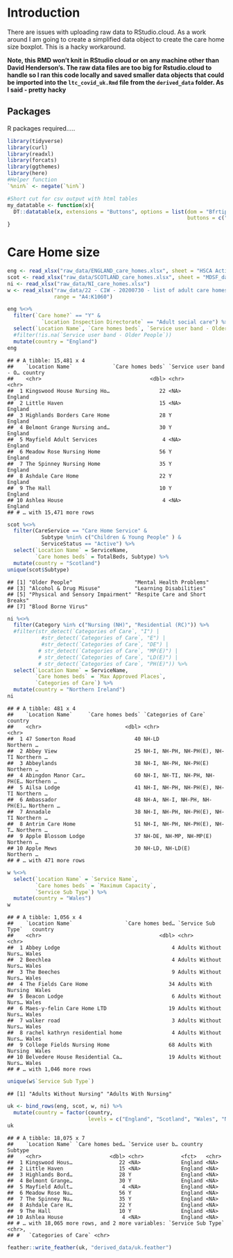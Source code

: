Introduction
============

There are issues with uploading raw data to RStudio.cloud. As a work
around I am going to create a simplified data object to create the care
home size boxplot. This is a hacky workaround.

**Note, this RMD won’t knit in RStudio cloud or on any machine other
than David Henderson’s. The raw data files are too big for Rstudio.cloud
to handle so I ran this code locally and saved smaller data objects that
could be imported into the `ltc_covid_uk.Rmd` file from the
`derived_data` folder. As I said - pretty hacky**

Packages
--------

R packages required…..

``` r
library(tidyverse)
library(curl)
library(readxl)
library(forcats)
library(ggthemes)
library(here)
#Helper function
`%nin%` <- negate(`%in%`)

#Short cut for csv output with html tables
my_datatable <- function(x){
  DT::datatable(x, extensions = "Buttons", options = list(dom = "Bfrtip", 
                                                          buttons = c("csv")))
}
```

Care Home size
==============

``` r
eng <- read_xlsx("raw_data/ENGLAND_care_homes.xlsx", sheet = "HSCA Active Locations")
scot <- read_xlsx("raw_data/SCOTLAND_care_homes.xlsx", sheet = "MDSF_data_31 May 2020")
ni <- read_xlsx("raw_data/NI_care_homes.xlsx")
w <- read_xlsx("raw_data/22 - CIW - 20200730 - list of adult care homes in Wales.xlsx", 
               range = "A4:K1060")
```

``` r
eng %<>% 
  filter(`Care home?` == "Y" & 
           `Location Inspection Directorate` == "Adult social care") %>% 
  select(`Location Name`, `Care homes beds`, `Service user band - Older People`) %>%
  #filter(!is.na(`Service user band - Older People`))
  mutate(country = "England")
eng
```

    ## # A tibble: 15,481 x 4
    ##    `Location Name`             `Care homes beds` `Service user band - O… country
    ##    <chr>                                   <dbl> <chr>                   <chr>  
    ##  1 Kingswood House Nursing Ho…                22 <NA>                    England
    ##  2 Little Haven                               15 <NA>                    England
    ##  3 Highlands Borders Care Home                28 Y                       England
    ##  4 Belmont Grange Nursing and…                30 Y                       England
    ##  5 Mayfield Adult Services                     4 <NA>                    England
    ##  6 Meadow Rose Nursing Home                   56 Y                       England
    ##  7 The Spinney Nursing Home                   35 Y                       England
    ##  8 Ashdale Care Home                          22 Y                       England
    ##  9 The Hall                                   10 Y                       England
    ## 10 Ashlea House                                4 <NA>                    England
    ## # … with 15,471 more rows

``` r
scot %<>% 
  filter(CareService == "Care Home Service" & 
           Subtype %nin% c("Children & Young People" ) &
           ServiceStatus == "Active") %>% 
  select(`Location Name` = ServiceName, 
         `Care homes beds` = TotalBeds, Subtype) %>% 
  mutate(country = "Scotland")
unique(scot$Subtype)
```

    ## [1] "Older People"                    "Mental Health Problems"         
    ## [3] "Alcohol & Drug Misuse"           "Learning Disabilities"          
    ## [5] "Physical and Sensory Impairment" "Respite Care and Short Breaks"  
    ## [7] "Blood Borne Virus"

``` r
ni %<>% 
  filter(Category %in% c("Nursing (NH)", "Residential (RC)")) %>%
  #filter(str_detect(`Categories of Care`, "I") | 
           #str_detect(`Categories of Care`, "E") |
           #str_detect(`Categories of Care`, "DE") |
          # str_detect(`Categories of Care`, "MP(E)") |
          # str_detect(`Categories of Care`, "LD(E)") |
          # str_detect(`Categories of Care`, "PH(E)")) %>% 
  select(`Location Name` = ServiceName,
         `Care homes beds` = `Max Approved Places`,
         `Categories of Care`) %>% 
  mutate(country = "Northern Ireland") 
ni
```

    ## # A tibble: 481 x 4
    ##    `Location Name`     `Care homes beds` `Categories of Care`         country   
    ##    <chr>                           <dbl> <chr>                        <chr>     
    ##  1 47 Somerton Road                   40 NH-LD                        Northern …
    ##  2 Abbey View                         25 NH-I, NH-PH, NH-PH(E), NH-TI Northern …
    ##  3 Abbeylands                         38 NH-I, NH-PH, NH-PH(E)        Northern …
    ##  4 Abingdon Manor Car…                60 NH-I, NH-TI, NH-PH, NH-PH(E… Northern …
    ##  5 Ailsa Lodge                        41 NH-I, NH-PH, NH-PH(E), NH-TI Northern …
    ##  6 Ambassador                         48 NH-A, NH-I, NH-PH, NH-PH(E)… Northern …
    ##  7 Annadale                           38 NH-I, NH-PH, NH-PH(E), NH-TI Northern …
    ##  8 Antrim Care Home                   51 NH-I, NH-PH, NH-PH(E), NH-T… Northern …
    ##  9 Apple Blossom Lodge                37 NH-DE, NH-MP, NH-MP(E)       Northern …
    ## 10 Apple Mews                         30 NH-LD, NH-LD(E)              Northern …
    ## # … with 471 more rows

``` r
w %<>% 
  select(`Location Name` = `Service Name`,
         `Care homes beds` = `Maximum Capacity`,
         `Service Sub Type`) %>% 
  mutate(country = "Wales")
w  
```

    ## # A tibble: 1,056 x 4
    ##    `Location Name`                 `Care homes bed… `Service Sub Type`   country
    ##    <chr>                                      <dbl> <chr>                <chr>  
    ##  1 Abbey Lodge                                    4 Adults Without Nurs… Wales  
    ##  2 Beechlea                                       4 Adults Without Nurs… Wales  
    ##  3 The Beeches                                    9 Adults Without Nurs… Wales  
    ##  4 The Fields Care Home                          34 Adults With Nursing  Wales  
    ##  5 Beacon Lodge                                   6 Adults Without Nurs… Wales  
    ##  6 Maes-y-felin Care Home LTD                    19 Adults Without Nurs… Wales  
    ##  7 walker road                                    3 Adults Without Nurs… Wales  
    ##  8 rachel kathryn residential home                4 Adults Without Nurs… Wales  
    ##  9 College Fields Nursing Home                   68 Adults With Nursing  Wales  
    ## 10 Belvedere House Residential Ca…               19 Adults Without Nurs… Wales  
    ## # … with 1,046 more rows

``` r
unique(w$`Service Sub Type`)
```

    ## [1] "Adults Without Nursing" "Adults With Nursing"

``` r
uk <- bind_rows(eng, scot, w, ni) %>% 
  mutate(country = factor(country,
                          levels = c("England", "Scotland", "Wales", "Northern Ireland")))
uk
```

    ## # A tibble: 18,075 x 7
    ##    `Location Name` `Care homes bed… `Service user b… country Subtype
    ##    <chr>                      <dbl> <chr>            <fct>   <chr>  
    ##  1 Kingswood Hous…               22 <NA>             England <NA>   
    ##  2 Little Haven                  15 <NA>             England <NA>   
    ##  3 Highlands Bord…               28 Y                England <NA>   
    ##  4 Belmont Grange…               30 Y                England <NA>   
    ##  5 Mayfield Adult…                4 <NA>             England <NA>   
    ##  6 Meadow Rose Nu…               56 Y                England <NA>   
    ##  7 The Spinney Nu…               35 Y                England <NA>   
    ##  8 Ashdale Care H…               22 Y                England <NA>   
    ##  9 The Hall                      10 Y                England <NA>   
    ## 10 Ashlea House                   4 <NA>             England <NA>   
    ## # … with 18,065 more rows, and 2 more variables: `Service Sub Type` <chr>,
    ## #   `Categories of Care` <chr>

``` r
feather::write_feather(uk, "derived_data/uk.feather")
```
